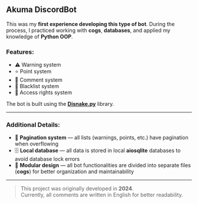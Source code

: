 ## Akuma DiscordBot

This was my **first experience developing this type of bot**. During the process, I practiced working with **cogs**, **databases**, and applied my knowledge of **Python OOP**.

### Features:

- ⚠️ Warning system
- ⭐ Point system
- 💬 Comment system
- 🚫 Blacklist system
- 🔐 Access rights system

The bot is built using the [**Disnake.py**](https://github.com/DisnakeDev/disnake) library.

---

### Additional Details:

- 📄 **Pagination system** — all lists (warnings, points, etc.) have pagination when overflowing
- 🗄️ **Local database** — all data is stored in local **aiosqlite** databases to avoid database lock errors
- 🧩 **Modular design** — all bot functionalities are divided into separate files (**cogs**) for better organization and maintainability

---

> This project was originally developed in **2024**.  
> Currently, all comments are written in English for better readability.
